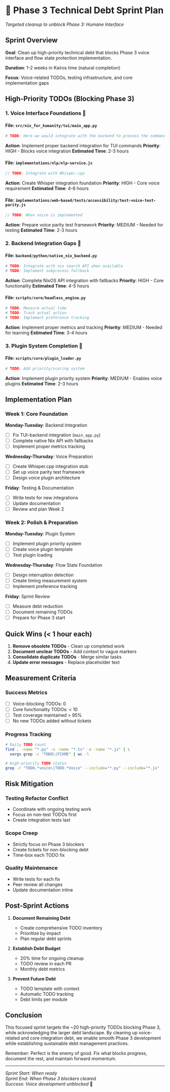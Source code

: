 # 🧹 Phase 3 Technical Debt Sprint Plan

*Targeted cleanup to unblock Phase 3: Humane Interface*

## Sprint Overview

**Goal**: Clean up high-priority technical debt that blocks Phase 3 voice interface and flow state protection implementation.

**Duration**: 1-2 weeks in Kairos time (natural completion)

**Focus**: Voice-related TODOs, testing infrastructure, and core implementation gaps

## High-Priority TODOs (Blocking Phase 3)

### 1. Voice Interface Foundations 🎤

#### File: `src/nix_for_humanity/tui/main_app.py`
```python
# TODO: Here we would integrate with the backend to process the command
```
**Action**: Implement proper backend integration for TUI commands
**Priority**: HIGH - Blocks voice integration
**Estimated Time**: 2-3 hours

#### File: `implementations/nlp/nlp-service.js`
```javascript
// TODO: Integrate with Whisper.cpp
```
**Action**: Create Whisper integration foundation
**Priority**: HIGH - Core voice requirement
**Estimated Time**: 4-6 hours

#### File: `implementations/web-based/tests/accessibility/test-voice-text-parity.js`
```javascript
// TODO: When voice is implemented
```
**Action**: Prepare voice parity test framework
**Priority**: MEDIUM - Needed for testing
**Estimated Time**: 2-3 hours

### 2. Backend Integration Gaps 🔧

#### File: `backend/python/native_nix_backend.py`
```python
# TODO: Integrate with nix search API when available
# TODO: Implement subprocess fallback
```
**Action**: Complete NixOS API integration with fallbacks
**Priority**: HIGH - Core functionality
**Estimated Time**: 4-5 hours

#### File: `scripts/core/headless_engine.py`
```python
# TODO: Measure actual time
# TODO: Track actual action
# TODO: Implement preference tracking
```
**Action**: Implement proper metrics and tracking
**Priority**: MEDIUM - Needed for learning
**Estimated Time**: 3-4 hours

### 3. Plugin System Completion 🔌

#### File: `scripts/core/plugin_loader.py`
```python
# TODO: Add priority/scoring system
```
**Action**: Implement plugin priority system
**Priority**: MEDIUM - Enables voice plugins
**Estimated Time**: 2-3 hours

## Implementation Plan

### Week 1: Core Foundation
**Monday-Tuesday**: Backend Integration
- [ ] Fix TUI-backend integration (`main_app.py`)
- [ ] Complete native Nix API with fallbacks
- [ ] Implement proper metrics tracking

**Wednesday-Thursday**: Voice Preparation
- [ ] Create Whisper.cpp integration stub
- [ ] Set up voice parity test framework
- [ ] Design voice plugin architecture

**Friday**: Testing & Documentation
- [ ] Write tests for new integrations
- [ ] Update documentation
- [ ] Review and plan Week 2

### Week 2: Polish & Preparation
**Monday-Tuesday**: Plugin System
- [ ] Implement plugin priority system
- [ ] Create voice plugin template
- [ ] Test plugin loading

**Wednesday-Thursday**: Flow State Foundation
- [ ] Design interruption detection
- [ ] Create timing measurement system
- [ ] Implement preference tracking

**Friday**: Sprint Review
- [ ] Measure debt reduction
- [ ] Document remaining TODOs
- [ ] Prepare for Phase 3 start

## Quick Wins (< 1 hour each)

1. **Remove obsolete TODOs** - Clean up completed work
2. **Document unclear TODOs** - Add context to vague markers
3. **Consolidate duplicate TODOs** - Merge similar tasks
4. **Update error messages** - Replace placeholder text

## Measurement Criteria

### Success Metrics
- [ ] Voice-blocking TODOs: 0
- [ ] Core functionality TODOs: < 10
- [ ] Test coverage maintained > 95%
- [ ] No new TODOs added without tickets

### Progress Tracking
```bash
# Daily TODO count
find . -name "*.py" -o -name "*.ts" -o -name "*.js" | \
  xargs grep -c "TODO\|FIXME" | wc -l

# High-priority TODO status
grep -r "TODO.*voice\|TODO.*Voice" --include="*.py" --include="*.js"
```

## Risk Mitigation

### Testing Refactor Conflict
- Coordinate with ongoing testing work
- Focus on non-test TODOs first
- Create integration tests last

### Scope Creep
- Strictly focus on Phase 3 blockers
- Create tickets for non-blocking debt
- Time-box each TODO fix

### Quality Maintenance
- Write tests for each fix
- Peer review all changes
- Update documentation inline

## Post-Sprint Actions

1. **Document Remaining Debt**
   - Create comprehensive TODO inventory
   - Prioritize by impact
   - Plan regular debt sprints

2. **Establish Debt Budget**
   - 20% time for ongoing cleanup
   - TODO review in each PR
   - Monthly debt metrics

3. **Prevent Future Debt**
   - TODO template with context
   - Automatic TODO tracking
   - Debt limits per module

## Conclusion

This focused sprint targets the ~20 high-priority TODOs blocking Phase 3, while acknowledging the larger debt landscape. By cleaning up voice-related and core integration debt, we enable smooth Phase 3 development while establishing sustainable debt management practices.

Remember: Perfect is the enemy of good. Fix what blocks progress, document the rest, and maintain forward momentum.

---

*Sprint Start: When ready*  
*Sprint End: When Phase 3 blockers cleared*  
*Success: Voice development unblocked* 🌊